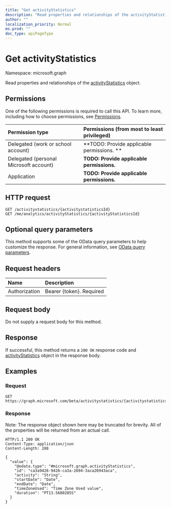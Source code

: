 ```yaml
---
title: "Get activityStatistics"
description: "Read properties and relationships of the activityStatistics object."
author: ""
localization_priority: Normal
ms.prod: ""
doc_type: apiPageType
---
```


# Get activityStatistics

Namespace: microsoft.graph

Read properties and relationships of the [activityStatistics](../resources/activitystatistics.md) object.

## Permissions
One of the following permissions is required to call this API. To learn more, including how to choose permissions, see [Permissions](/concepts/permissions-reference.md).

|Permission type|Permissions (from most to least privileged)|
|:---|:---|
|Delegated (work or school account)|**TODO: Provide applicable permissions. **|
|Delegated (personal Microsoft account)|**TODO: Provide applicable permissions.**|
|Application|**TODO: Provide applicable permissions.**|

## HTTP request
<!-- {
  "blockType": "ignored"
}
-->
``` http
GET /activitystatistics/{activitystatisticsId}
GET /me/analytics/activityStatistics/{activityStatisticsId}
```

## Optional query parameters
This method supports some of the OData query parameters to help customize the response. For general information, see [OData query parameters](/graph/query-parameters).

## Request headers
|Name|Description|
|:---|:---|
|Authorization|Bearer {token}. Required|

## Request body
Do not supply a request body for this method.

## Response
If successful, this method returns a `200 OK` response code and [activityStatistics](../resources/activitystatistics.md) object in the response body.

## Examples

### Request
<!-- {
  "blockType": "request",
  "name": "get_activitystatistics"
}
-->
``` http
GET https://graph.microsoft.com/beta/activitystatistics/{activitystatisticsId}
```

### Response
Note: The response object shown here may be truncated for brevity. All of the properties will be returned from an actual call.
<!-- {
  "blockType": "response",
  "truncated": true,
  "@odata.type": "microsoft.graph.activityStatistics"
}
-->
``` http
HTTP/1.1 200 OK
Content-Type: application/json
Content-Length: 288

{
  "value": {
    "@odata.type": "#microsoft.graph.activityStatistics",
    "id": "ca3a9426-9426-ca3a-2694-3aca26943aca",
    "activity": "String",
    "startDate": "Date",
    "endDate": "Date",
    "timeZoneUsed": "Time Zone Used value",
    "duration": "PT13.5680285S"
  }
}
```

